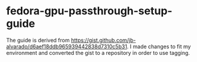 # fedora-gpu-passthrough-setup-guide
The guide is derived from https://gist.github.com/jb-alvarado/d6aef18ddb965939442838d7310c5b31. I made changes to fit my environment and converted the gist to a repository in order to use tagging. 
